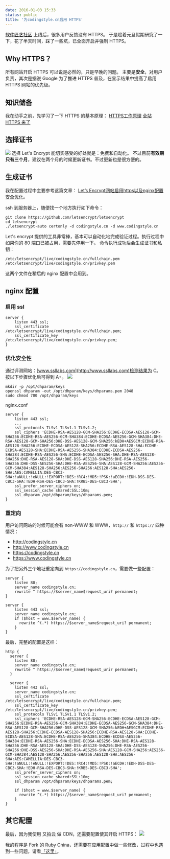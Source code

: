 ```yaml
---
date: 2016-01-03 15:33
status: public
title: '为codingstyle.cn启用 HTTPS'
---
```


[软件匠艺社区](https://codingstyle.cn) 上线后，很多用户反馈没有 HTTPS。
于是趁着元旦假期研究了一下，花了半天时间，踩了一些坑，已全面开启并强制 HTTPS。
## Why HTTPS？
所有网站开启 HTTPS 可以说是必然的，只是早晚的问题。
主要是**安全**，对用户负责，其次是据说 Google 为了推进 HTTPS 普及，在显示结果中提高了启用 HTTPS 网站的优先级。

## 知识储备
我在动手之前，先学习了一下 HTTPS 的基本原理：
[HTTPS工作原理](https://cattail.me/tech/2015/11/30/how-https-works.html?hmsr=toutiao.io&utm_medium=toutiao.io&utm_source=toutiao.io)
[全站 HTTPS 来了](http://segmentfault.com/a/1190000004199917)

## 选择证书
![](https://ww2.sinaimg.cn/large/61412e43gw1ezmd3e72fej21gw0beae0.jpg)
选择 Let's Encrypt 能切实感受的好处就是：免费和自动化。
不过目前**有效期只有三个月**，建议在两个月的时候更新证书。不过更新也是很方便的。

## 生成证书
我在配置过程中主要参考这篇文章：
[Let’s Encrypt网站启用https以及nginx配置安全优化](https://www.embbnux.com/2015/12/29/letsencrypt_with_nginx_config_for_wordpress/)。

ssh 到服务器上，随便找一个地方执行如下命令：
```
git clone https://github.com/letsencrypt/letsencrypt
cd letsencrypt
./letsencrypt-auto certonly -d codingstyle.cn -d www.codingstyle.cn
```
Let's encrypt 提供的工具非常棒，基本可以自动化地完成验证过程。执行过程中如果你的 80 端口已被占用，需要先停用一下。
命令执行成功后会生成证书和私钥：
```
/etc/letsencrypt/live/codingstyle.cn/fullchain.pem
/etc/letsencrypt/live/codingstyle.cn/privkey.pem
```
这两个文件在稍后的 nginx 配置中会用到。

## nginx 配置
### 启用 ssl
```
server {
    listen 443 ssl;
    ssl_certificate /etc/letsencrypt/live/codingstyle.cn/fullchain.pem;
    ssl_certificate_key /etc/letsencrypt/live/codingstyle.cn/privkey.pem;
}
```
### 优化安全性
通过评测网站：[www.ssllabs.com](http://www.ssllabs.com)检测结果为 C。
按以下步骤优化后可得到 A+。
![](https://ww4.sinaimg.cn/large/61412e43gw1ezmdjo6qwnj21bm0pyn37.jpg)
```
mkdir -p /opt/dhparam/keys
openssl dhparam -out /opt/dhparam/keys/dhparams.pem 2048
sudo chmod 700 /opt/dhparam/keys
```
nginx.conf
```
server {
    listen 443 ssl;
    ...
    ssl_protocols TLSv1 TLSv1.1 TLSv1.2;
    ssl_ciphers 'ECDHE-RSA-AES128-GCM-SHA256:ECDHE-ECDSA-AES128-GCM-SHA256:ECDHE-RSA-AES256-GCM-SHA384:ECDHE-ECDSA-AES256-GCM-SHA384:DHE-RSA-AES128-GCM-SHA256:DHE-DSS-AES128-GCM-SHA256:kEDH+AESGCM:ECDHE-RSA-AES128-SHA256:ECDHE-ECDSA-AES128-SHA256:ECDHE-RSA-AES128-SHA:ECDHE-ECDSA-AES128-SHA:ECDHE-RSA-AES256-SHA384:ECDHE-ECDSA-AES256-SHA384:ECDHE-RSA-AES256-SHA:ECDHE-ECDSA-AES256-SHA:DHE-RSA-AES128-SHA256:DHE-RSA-AES128-SHA:DHE-DSS-AES128-SHA256:DHE-RSA-AES256-SHA256:DHE-DSS-AES256-SHA:DHE-RSA-AES256-SHA:AES128-GCM-SHA256:AES256-GCM-SHA384:AES128-SHA256:AES256-SHA256:AES128-SHA:AES256-SHA:AES:CAMELLIA:DES-CBC3-SHA:!aNULL:!eNULL:!EXPORT:!DES:!RC4:!MD5:!PSK:!aECDH:!EDH-DSS-DES-CBC3-SHA:!EDH-RSA-DES-CBC3-SHA:!KRB5-DES-CBC3-SHA';
    ssl_prefer_server_ciphers on;
    ssl_session_cache shared:SSL:10m;
    ssl_dhparam /opt/dhparam/keys/dhparams.pem;
}
```
### 重定向
用户访问网站的时候可能会有 non-WWW 和 WWW，`http://` 和 `https://` 四种情况：

* http://codingstyle.cn
* http://www.codingstyle.cn
* https://codingstyle.cn
* https://www.codingstyle.cn

为了把另外三个地址重定向到 `https://codingstyle.cn`，需要做一些配置：
```
server {
    listen 80;
    server_name codingstyle.cn;
    rewrite ^ https://$server_name$request_uri? permanent;
}

server {
    listen 443 ssl;
    server_name codingstyle.cn;
    if ($host = www.$server_name) {
      rewrite ^(.*) https://$server_name$request_uri? permanent;
    }
}
```
最后，完整的配置是这样：
```
http {
  server {
    listen 80;
    server_name codingstyle.cn;
    rewrite ^ https://$server_name$request_uri? permanent;
  }

  server {
    listen 443 ssl;
    server_name codingstyle.cn;
    ssl_certificate /etc/letsencrypt/live/codingstyle.cn/fullchain.pem;
    ssl_certificate_key /etc/letsencrypt/live/codingstyle.cn/privkey.pem;
    ssl_protocols TLSv1 TLSv1.1 TLSv1.2;
    ssl_ciphers 'ECDHE-RSA-AES128-GCM-SHA256:ECDHE-ECDSA-AES128-GCM-SHA256:ECDHE-RSA-AES256-GCM-SHA384:ECDHE-ECDSA-AES256-GCM-SHA384:DHE-RSA-AES128-GCM-SHA256:DHE-DSS-AES128-GCM-SHA256:kEDH+AESGCM:ECDHE-RSA-AES128-SHA256:ECDHE-ECDSA-AES128-SHA256:ECDHE-RSA-AES128-SHA:ECDHE-ECDSA-AES128-SHA:ECDHE-RSA-AES256-SHA384:ECDHE-ECDSA-AES256-SHA384:ECDHE-RSA-AES256-SHA:ECDHE-ECDSA-AES256-SHA:DHE-RSA-AES128-SHA256:DHE-RSA-AES128-SHA:DHE-DSS-AES128-SHA256:DHE-RSA-AES256-SHA256:DHE-DSS-AES256-SHA:DHE-RSA-AES256-SHA:AES128-GCM-SHA256:AES256-GCM-SHA384:AES128-SHA256:AES256-SHA256:AES128-SHA:AES256-SHA:AES:CAMELLIA:DES-CBC3-SHA:!aNULL:!eNULL:!EXPORT:!DES:!RC4:!MD5:!PSK:!aECDH:!EDH-DSS-DES-CBC3-SHA:!EDH-RSA-DES-CBC3-SHA:!KRB5-DES-CBC3-SHA';
    ssl_prefer_server_ciphers on;
    ssl_session_cache shared:SSL:10m;
    ssl_dhparam /opt/dhparam/keys/dhparams.pem;

    if ($host = www.$server_name) {
      rewrite ^(.*) https://$server_name$request_uri? permanent;
    }
}
```

## 其它配置
最后，因为我使用 又拍云 做 CDN，还需要配置使其开启 HTTPS：
![](https://ww3.sinaimg.cn/large/61412e43gw1ezmdxpihffj21e60pc773.jpg)

我的程序是 Fork 的 Ruby China，还需要在应用配置中做一些修改，过程中也遇到一些问题，请看[「这里」](https://ruby-china.org/topics/28593)。